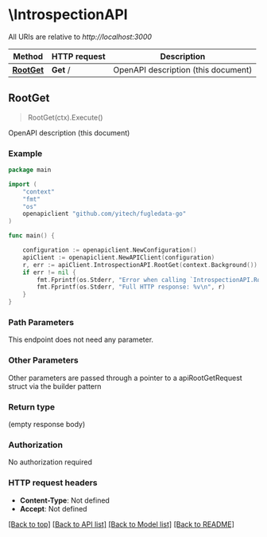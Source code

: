 # \IntrospectionAPI

All URIs are relative to *http://localhost:3000*

Method | HTTP request | Description
------------- | ------------- | -------------
[**RootGet**](IntrospectionAPI.md#RootGet) | **Get** / | OpenAPI description (this document)



## RootGet

> RootGet(ctx).Execute()

OpenAPI description (this document)

### Example

```go
package main

import (
	"context"
	"fmt"
	"os"
	openapiclient "github.com/yitech/fugledata-go"
)

func main() {

	configuration := openapiclient.NewConfiguration()
	apiClient := openapiclient.NewAPIClient(configuration)
	r, err := apiClient.IntrospectionAPI.RootGet(context.Background()).Execute()
	if err != nil {
		fmt.Fprintf(os.Stderr, "Error when calling `IntrospectionAPI.RootGet``: %v\n", err)
		fmt.Fprintf(os.Stderr, "Full HTTP response: %v\n", r)
	}
}
```

### Path Parameters

This endpoint does not need any parameter.

### Other Parameters

Other parameters are passed through a pointer to a apiRootGetRequest struct via the builder pattern


### Return type

 (empty response body)

### Authorization

No authorization required

### HTTP request headers

- **Content-Type**: Not defined
- **Accept**: Not defined

[[Back to top]](#) [[Back to API list]](../README.md#documentation-for-api-endpoints)
[[Back to Model list]](../README.md#documentation-for-models)
[[Back to README]](../README.md)

